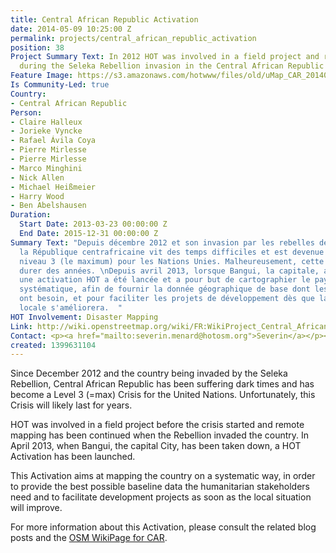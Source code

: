 ```yaml
---
title: Central African Republic Activation
date: 2014-05-09 10:25:00 Z
permalink: projects/central_african_republic_activation
position: 38
Project Summary Text: In 2012 HOT was involved in a field project and remote mapping
  during the Seleka Rebellion invasion in the Central African Republic
Feature Image: https://s3.amazonaws.com/hotwww/files/old/uMap_CAR_20140509.png
Is Community-Led: true
Country:
- Central African Republic
Person:
- Claire Halleux
- Jorieke Vyncke
- Rafael Ávila Coya
- Pierre Mirlesse
- Pierre Mirlesse
- Marco Minghini
- Nick Allen
- Michael Heißmeier
- Harry Wood
- Ben Abelshausen
Duration:
  Start Date: 2013-03-23 00:00:00 Z
  End Date: 2015-12-31 00:00:00 Z
Summary Text: "Depuis décembre 2012 et son invasion par les rebelles de la Séléka,
  la République centrafricaine vit des temps difficiles et est devenue une crise de
  niveau 3 (le maximum) pour les Nations Unies. Malheureusement, cette crise va probablement
  durer des années. \nDepuis avril 2013, lorsque Bangui, la capitale, a été prise,
  une activation HOT a été lancée et a pour but de cartographier le pays de manière
  systématique, afin de fournir la donnée géographique de base dont les acteurs humanitaires
  ont besoin, et pour faciliter les projets de développement dès que la situation
  locale s'améliorera.  "
HOT Involvement: Disaster Mapping
Link: http://wiki.openstreetmap.org/wiki/FR:WikiProject_Central_African_Republic
Contact: <p><a href="mailto:severin.menard@hotosm.org">Severin</a></p><p><a href="mailto:ndongamadou@gmail.com">Amadou</a></p>
created: 1399631104
---
```


Since December 2012 and the country being invaded by the Seleka Rebellion, Central African Republic has been suffering dark times and has become a Level 3 (=max) Crisis for the United Nations. Unfortunately, this Crisis will likely last for years.

HOT was involved in a field project before the crisis started and remote mapping has been continued when the Rebellion invaded the country. In April 2013, when Bangui, the capital City, has been taken down, a HOT Activation has been launched.

This Activation aims at mapping the country on a systematic way, in order to provide the best possible baseline data the humanitarian stakeholders need and to facilitate development projects as soon as the local situation will improve.

For more information about this Activation, please consult the related blog posts and the [OSM WikiPage for CAR](http://wiki.openstreetmap.org/wiki/Central_African_Republic).